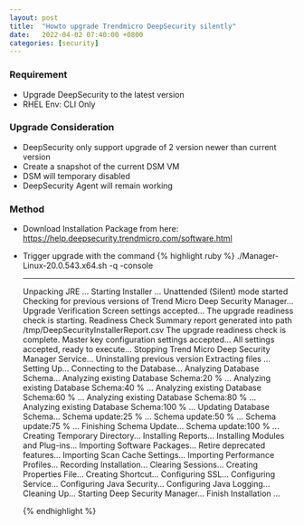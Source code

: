 ```yaml
---
layout: post
title:  "Howto upgrade Trendmicro DeepSecurity silently"
date:   2022-04-02 07:40:00 +0800
categories: [security]
---
```

### Requirement
- Upgrade DeepSecurity to the latest version
- RHEL Env: CLI Only

### Upgrade Consideration
- DeepSecurity only support upgrade of 2 version newer than current version
- Create a snapshot of the current DSM VM
- DSM will temporary disabled
- DeepSecurity Agent will remain working

### Method
- Download Installation Package from here: https://help.deepsecurity.trendmicro.com/software.html
- Trigger upgrade with the command
  {% highlight ruby %}
  ./Manager-Linux-20.0.543.x64.sh -q -console

  -----

  Unpacking JRE ...
  Starting Installer ...
  Unattended (Silent) mode started
  Checking for previous versions of Trend Micro Deep Security Manager...
  Upgrade Verification Screen settings accepted...
  The upgrade readiness check is starting.
  Readiness Check Summary report generated into path /tmp/DeepSecurityInstallerReport.csv
  The upgrade readiness check is complete.
  Master key configuration settings accepted...
  All settings accepted, ready to execute...
  Stopping Trend Micro Deep Security Manager Service...
  Uninstalling previous version
  Extracting files ...
  Setting Up...
  Connecting to the Database...
  Analyzing Database Schema...
  Analyzing existing Database Schema:20 % ...
  Analyzing existing Database Schema:40 % ...
  Analyzing existing Database Schema:60 % ...
  Analyzing existing Database Schema:80 % ...
  Analyzing existing Database Schema:100 % ...
  Updating Database Schema...
  Schema update:25 % ...
  Schema update:50 % ...
  Schema update:75 % ...
  Finishing Schema Update...
  Schema update:100 % ...
  Creating Temporary Directory...
  Installing Reports...
  Installing Modules and Plug-ins...
  Importing Software Packages...
  Retire deprecated features...
  Importing Scan Cache Settings...
  Importing Performance Profiles...
  Recording Installation...
  Clearing Sessions...
  Creating Properties File...
  Creating Shortcut...
  Configuring SSL...
  Configuring Service...
  Configuring Java Security...
  Configuring Java Logging...
  Cleaning Up...
  Starting Deep Security Manager...
  Finish Installation ...

  {% endhighlight %}
